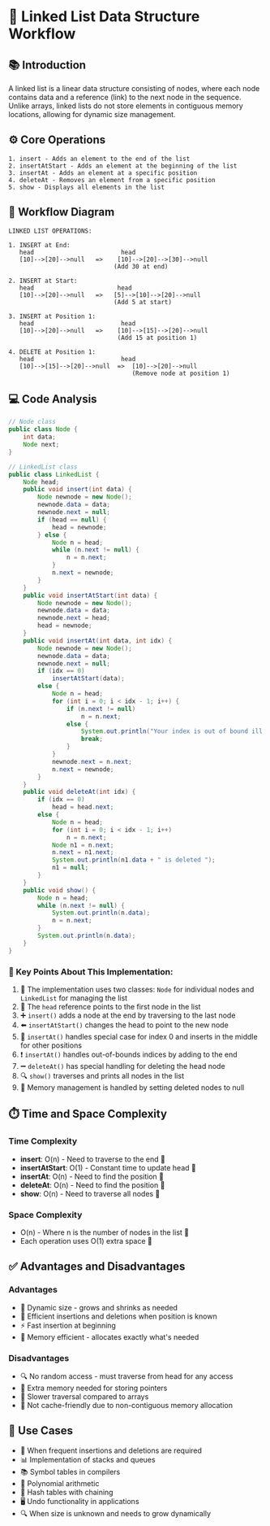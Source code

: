 # 🔗 Linked List Data Structure Workflow

## 📚 Introduction
A linked list is a linear data structure consisting of nodes, where each node contains data and a reference (link) to the next node in the sequence. Unlike arrays, linked lists do not store elements in contiguous memory locations, allowing for dynamic size management.

## ⚙️ Core Operations

```
1. insert - Adds an element to the end of the list
2. insertAtStart - Adds an element at the beginning of the list
3. insertAt - Adds an element at a specific position
4. deleteAt - Removes an element from a specific position
5. show - Displays all elements in the list
```

## 🔄 Workflow Diagram

```
LINKED LIST OPERATIONS:

1. INSERT at End:
   head                        head
   [10]-->[20]-->null   =>    [10]-->[20]-->[30]-->null
                             (Add 30 at end)

2. INSERT at Start:
   head                       head
   [10]-->[20]-->null   =>   [5]-->[10]-->[20]-->null
                             (Add 5 at start)

3. INSERT at Position 1:
   head                        head
   [10]-->[20]-->null   =>    [10]-->[15]-->[20]-->null
                              (Add 15 at position 1)

4. DELETE at Position 1:
   head                        head
   [10]-->[15]-->[20]-->null  =>  [10]-->[20]-->null
                                  (Remove node at position 1)
```

## 💻 Code Analysis

```java
// Node class
public class Node {
    int data;
    Node next;
}

// LinkedList class
public class LinkedList {
    Node head;
    public void insert(int data) {
        Node newnode = new Node();
        newnode.data = data;
        newnode.next = null;
        if (head == null) {
            head = newnode;
        } else {
            Node n = head;
            while (n.next != null) {
                n = n.next;
            }
            n.next = newnode;
        }
    }
    public void insertAtStart(int data) {
        Node newnode = new Node();
        newnode.data = data;
        newnode.next = head;
        head = newnode;
    }
    public void insertAt(int data, int idx) {
        Node newnode = new Node();
        newnode.data = data;
        newnode.next = null;
        if (idx == 0)
            insertAtStart(data);
        else {
            Node n = head;
            for (int i = 0; i < idx - 1; i++) {
                if (n.next != null)
                    n = n.next;
                else {
                    System.out.println("Your index is out of bound ill add it at last");
                    break;
                }
            }
            newnode.next = n.next;
            n.next = newnode;
        }
    }
    public void deleteAt(int idx) {
        if (idx == 0)
            head = head.next;
        else {
            Node n = head;
            for (int i = 0; i < idx - 1; i++)
                n = n.next;
            Node n1 = n.next;
            n.next = n1.next;
            System.out.println(n1.data + " is deleted ");
            n1 = null;
        }
    }
    public void show() {
        Node n = head;
        while (n.next != null) {
            System.out.println(n.data);
            n = n.next;
        }
        System.out.println(n.data);
    }
}
```

### 🧐 Key Points About This Implementation:

1. 🧩 The implementation uses two classes: `Node` for individual nodes and `LinkedList` for managing the list
2. 🏁 The `head` reference points to the first node in the list
3. ➕ `insert()` adds a node at the end by traversing to the last node
4. ⬅️ `insertAtStart()` changes the head to point to the new node
5. 🔄 `insertAt()` handles special case for index 0 and inserts in the middle for other positions
6. ❗ `insertAt()` handles out-of-bounds indices by adding to the end
7. ➖ `deleteAt()` has special handling for deleting the head node
8. 🔍 `show()` traverses and prints all nodes in the list
9. 🧹 Memory management is handled by setting deleted nodes to null

## ⏱️ Time and Space Complexity

### Time Complexity
- **insert**: O(n) - Need to traverse to the end 🏃
- **insertAtStart**: O(1) - Constant time to update head 🚀
- **insertAt**: O(n) - Need to find the position 🏃
- **deleteAt**: O(n) - Need to find the position 🏃
- **show**: O(n) - Need to traverse all nodes 🏃

### Space Complexity
- O(n) - Where n is the number of nodes in the list 🧠
- Each operation uses O(1) extra space 🚀

## ✅ Advantages and Disadvantages

### Advantages
- 📏 Dynamic size - grows and shrinks as needed
- 🔄 Efficient insertions and deletions when position is known
- ⚡ Fast insertion at beginning
- 🧠 Memory efficient - allocates exactly what's needed

### Disadvantages
- 🔍 No random access - must traverse from head for any access
- 🧮 Extra memory needed for storing pointers
- 🐌 Slower traversal compared to arrays
- 📱 Not cache-friendly due to non-contiguous memory allocation

## 🎯 Use Cases
- 🔄 When frequent insertions and deletions are required
- 📊 Implementation of stacks and queues
- 📚 Symbol tables in compilers
- 🧮 Polynomial arithmetic
- 📇 Hash tables with chaining
- 🖥️ Undo functionality in applications
- 🔍 When size is unknown and needs to grow dynamically

